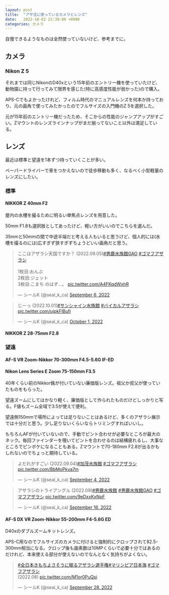 ```yaml
---
layout: post
title:  "アザ活に使っているカメラとレンズ"
date:   2022-10-02 22:30:00 +0900
categories: カメラ
---
```


自慢できるようなものは全然使っていないけど、参考までに。

## カメラ
### Nikon Z 5
それまでは同じNikonのD40xという15年前のエントリー機を使っていたけど、動物園に持って行ってみて限界を感じた(特に高感度性能が弱かった)ので購入。

APS-Cでもよかったけれど、フィルム時代のマニュアルレンズを何本か持っており、元の画角で使ってみたかったのでフルサイズの入門機のZ 5を選択した。

元が15年前のエントリー機だったため、そこからの性能のジャンプアップがすごい。Zマウントのレンズラインナップがまだ揃ってないこと以外は満足している。

## レンズ
最近は標準と望遠を1本ずつ持っていくことが多い。

ペーパードライバーで車をつかえないので徒歩移動も多く、なるべく小型軽量のレンズにしたい。

### 標準
#### NIKKOR Z 40mm F2
屋内の水槽を撮るために明るい単焦点レンズを用意した。

50mm F1.8も選択肢としてあったけど、軽い方がいいのでこちらを選んだ。

35mmと50mmの間で中途半端だと考える人もいると思うけど、個人的には(水槽を撮るのには)広すぎず狭すぎずちょうどいい画角だと思う。

<blockquote class="twitter-tweet"><p lang="ja" dir="ltr">ここはアザラシ天国ですか？ (2022.09.05)<a href="https://twitter.com/hashtag/%E7%94%B7%E9%B9%BF%E6%B0%B4%E6%97%8F%E9%A4%A8GAO?src=hash&amp;ref_src=twsrc%5Etfw">#男鹿水族館GAO</a> <a href="https://twitter.com/hashtag/%E3%82%B4%E3%83%9E%E3%83%95%E3%82%A2%E3%82%B6%E3%83%A9%E3%82%B7?src=hash&amp;ref_src=twsrc%5Etfw">#ゴマフアザラシ</a><br><br>1枚目:おんぷ<br>2枚目:ジェット<br>3枚目:こまち のはず…。 <a href="https://t.co/A4FKqdWxhR">pic.twitter.com/A4FKqdWxhR</a></p>&mdash; シールK (@seal_k_ca) <a href="https://twitter.com/seal_k_ca/status/1567147426573856771?ref_src=twsrc%5Etfw">September 6, 2022</a></blockquote> <script async src="https://platform.twitter.com/widgets.js" charset="utf-8"></script>

<blockquote class="twitter-tweet"><p lang="ja" dir="ltr">じーっ (2022.10.01)<a href="https://twitter.com/hashtag/%E3%82%B5%E3%83%B3%E3%82%B7%E3%83%A3%E3%82%A4%E3%83%B3%E6%B0%B4%E6%97%8F%E9%A4%A8?src=hash&amp;ref_src=twsrc%5Etfw">#サンシャイン水族館</a> <a href="https://twitter.com/hashtag/%E3%83%90%E3%82%A4%E3%82%AB%E3%83%AB%E3%82%A2%E3%82%B6%E3%83%A9%E3%82%B7?src=hash&amp;ref_src=twsrc%5Etfw">#バイカルアザラシ</a> <a href="https://t.co/ujpkFlBufi">pic.twitter.com/ujpkFlBufi</a></p>&mdash; シールK (@seal_k_ca) <a href="https://twitter.com/seal_k_ca/status/1576131434640994305?ref_src=twsrc%5Etfw">October 1, 2022</a></blockquote> <script async src="https://platform.twitter.com/widgets.js" charset="utf-8"></script>

#### NIKKOR Z 28-75mm F2.8

<!--
#### NIKKOR Z 24-50mm F4-6.3
Z 5のキットレンズ。小型で軽く、結構いい写りをする。

F値が暗いし、望遠側も50mm止まりなので動物を撮るのにはほとんど使っていない。広角レンズ代わりに旅行先に持っていくのに使えるかと。
-->

<!--
### 広角
#### Ai Nikkor 24mm F2.8 S
マニュアルレンズ。

単焦点のわりにF2.8止まりだし、描写もそんなに良くない(オールドレンズらしい味のある描写でもなく、かといって解像度が高いわけでもない)気がするので、気が向いたときに買い替えるかもしれない。

<blockquote class="twitter-tweet"><p lang="ja" dir="ltr">オラオラ系アザラシ (2022.09.28)<a href="https://twitter.com/hashtag/%E3%81%97%E3%81%AA%E3%81%8C%E3%82%8F%E6%B0%B4%E6%97%8F%E9%A4%A8?src=hash&amp;ref_src=twsrc%5Etfw">#しながわ水族館</a> <a href="https://twitter.com/hashtag/%E3%82%B4%E3%83%9E%E3%83%95%E3%82%A2%E3%82%B6%E3%83%A9%E3%82%B7?src=hash&amp;ref_src=twsrc%5Etfw">#ゴマフアザラシ</a> <a href="https://t.co/E7gNdzd9KA">pic.twitter.com/E7gNdzd9KA</a></p>&mdash; シールK (@seal_k_ca) <a href="https://twitter.com/seal_k_ca/status/1575475171246604290?ref_src=twsrc%5Etfw">September 29, 2022</a></blockquote> <script async src="https://platform.twitter.com/widgets.js" charset="utf-8"></script>
-->

### 望遠
#### AF-S VR Zoom-Nikkor 70-300mm F4.5-5.6G IF-ED


#### Nikon Lens Series E Zoom 75-150mm F3.5
40年くらい前のNikkor銘が付いていない廉価版レンズ。祖父か叔父が使っていたものをもらった。

望遠ズームにしてはかなり軽く、廉価版として作られたものだけどしっかりと写る。F値もズーム全域で3.5が使えて便利。

望遠側150mmで場所によっては足りないことはあるけど、多くのアザラシ展示では十分だと思う。少し足りないくらいならトリミングすればいいし。

もちろんAFが付いていないので、手動でピント合わせが必要なところが最大のネック。毎回ファインダーを覗いてピントを合わせるのは結構疲れるし、大事なところでピンボケになることもある。Zマウントで70-180mm F2.8が出るかもしれないのでちょっと期待している。

<blockquote class="twitter-tweet"><p lang="ja" dir="ltr">よだれがすごい (2022.09.04)<a href="https://twitter.com/hashtag/%E5%8A%A0%E8%8C%82%E6%B0%B4%E6%97%8F%E9%A4%A8?src=hash&amp;ref_src=twsrc%5Etfw">#加茂水族館</a> <a href="https://twitter.com/hashtag/%E3%82%B4%E3%83%9E%E3%83%95%E3%82%A2%E3%82%B6%E3%83%A9%E3%82%B7?src=hash&amp;ref_src=twsrc%5Etfw">#ゴマフアザラシ</a> <a href="https://t.co/BbMoPkva7m">pic.twitter.com/BbMoPkva7m</a></p>&mdash; シールK (@seal_k_ca) <a href="https://twitter.com/seal_k_ca/status/1566351657763360768?ref_src=twsrc%5Etfw">September 4, 2022</a></blockquote> <script async src="https://platform.twitter.com/widgets.js" charset="utf-8"></script>

<blockquote class="twitter-tweet"><p lang="ja" dir="ltr">アザラシのトライアングル (2022.09)<a href="https://twitter.com/hashtag/%E7%94%B7%E9%B9%BF%E6%B0%B4%E6%97%8F%E9%A4%A8?src=hash&amp;ref_src=twsrc%5Etfw">#男鹿水族館</a> <a href="https://twitter.com/hashtag/%E7%94%B7%E9%B9%BF%E6%B0%B4%E6%97%8F%E9%A4%A8GAO?src=hash&amp;ref_src=twsrc%5Etfw">#男鹿水族館GAO</a> <a href="https://twitter.com/hashtag/%E3%82%B4%E3%83%9E%E3%83%95%E3%82%A2%E3%82%B6%E3%83%A9%E3%82%B7?src=hash&amp;ref_src=twsrc%5Etfw">#ゴマフアザラシ</a> <a href="https://t.co/9eDxxKxNpF">pic.twitter.com/9eDxxKxNpF</a></p>&mdash; シールK (@seal_k_ca) <a href="https://twitter.com/seal_k_ca/status/1570789287054168074?ref_src=twsrc%5Etfw">September 16, 2022</a></blockquote> <script async src="https://platform.twitter.com/widgets.js" charset="utf-8"></script>

#### AF-S DX VR Zoom-Nikkor 55-200mm F4-5.6G ED
D40xのダブルズームキットレンズ。

APS-C用なのでフルサイズのカメラに付けると強制的にクロップされて82.5-300mm相当になる。クロップ後も画素数は10MPくらいで必要十分ではあるのだけれど、本来使える部分が使えないのでなんとなく気持ちがよくない。

<blockquote class="twitter-tweet"><p lang="und" dir="ltr"><a href="https://twitter.com/hashtag/%E5%85%A8%E6%97%A5%E6%9C%AC%E3%81%8D%E3%82%82%E3%81%A1%E3%82%88%E3%81%95%E3%81%9D%E3%81%86%E3%81%AB%E7%9C%A0%E3%82%8B%E3%82%A2%E3%82%B6%E3%83%A9%E3%82%B7%E9%81%B8%E6%89%8B%E6%A8%A9?src=hash&amp;ref_src=twsrc%5Etfw">#全日本きもちよさそうに眠るアザラシ選手権</a><a href="https://twitter.com/hashtag/%E3%83%9E%E3%83%AA%E3%83%B3%E3%83%94%E3%82%A2%E6%97%A5%E6%9C%AC%E6%B5%B7?src=hash&amp;ref_src=twsrc%5Etfw">#マリンピア日本海</a> <a href="https://twitter.com/hashtag/%E3%82%B4%E3%83%9E%E3%83%95%E3%82%A2%E3%82%B6%E3%83%A9%E3%82%B7?src=hash&amp;ref_src=twsrc%5Etfw">#ゴマフアザラシ</a><br>(2022.08) <a href="https://t.co/M1or0PuQsi">pic.twitter.com/M1or0PuQsi</a></p>&mdash; シールK (@seal_k_ca) <a href="https://twitter.com/seal_k_ca/status/1574999495347122176?ref_src=twsrc%5Etfw">September 28, 2022</a></blockquote> <script async src="https://platform.twitter.com/widgets.js" charset="utf-8"></script>